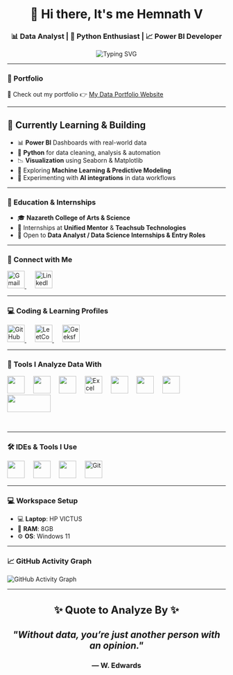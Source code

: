 <h1 align="center">👋 Hi there, It's me Hemnath V</h1>
<h3 align="center">📊 Data Analyst | 🐍 Python Enthusiast | 📈 Power BI Developer</h3>

<p align="center">
  <img src="https://readme-typing-svg.demolab.com?font=Fira+Code&weight=600&size=24&pause=1000&color=00FF00&center=true&vCenter=true&width=600&height=50&lines=Transforming+Data+into+Insights.;Building+Dashboards+%26+Reports.;Always+Learning+%26+Analyzing!" alt="Typing SVG" />
</p>

---

### 🔭 Portfolio  
🚀 Check out my portfolio 👉 [My Data Portfolio Website](https://hemfolio.netlify.app/)

---

## 🌱 Currently Learning & Building  
- 📊 **Power BI** Dashboards with real-world data  
- 🐍 **Python** for data cleaning, analysis & automation  
- 📉 **Visualization** using Seaborn & Matplotlib  
- 🧠 Exploring **Machine Learning & Predictive Modeling**  
- 🤖 Experimenting with **AI integrations** in data workflows  

---

### 🏫 Education & Internships  
- 🎓 **Nazareth College of Arts & Science**  
- 💼 Internships at **Unified Mentor** & **Teachsub Technologies**  
- 🚪 Open to **Data Analyst / Data Science Internships & Entry Roles**  

---

### 🤝 Connect with Me

<p align="left">
  <a href="mailto:hemnathvrx@gmail.com">
    <img src="https://img.icons8.com/fluency/48/gmail-new.png" width="40" height="40" alt="Gmail"/>
  </a>    
  <a href="https://www.linkedin.com/in/hemnathv-data-analyst-junior-scientist-coimbatore-fresher-sql-powerbi/" target="_blank">
    <img src="https://img.icons8.com/fluency/48/linkedin.png" width="40" height="40" alt="LinkedIn"/>
  </a>
</p>

---

### 💻 Coding & Learning Profiles

<p align="left">
  <a href="https://github.com/Hemnath-V" target="_blank">
    <img src="https://img.icons8.com/ios-filled/50/000000/github.png" width="40" height="40" alt="GitHub"/>
  </a>    
  <a href="https://leetcode.com/u/Hemnath-V/" target="_blank">
    <img src="https://upload.wikimedia.org/wikipedia/commons/1/19/LeetCode_logo_black.png" width="40" height="40" alt="LeetCode"/>
  </a>    
  <a href="https://www.geeksforgeeks.org/user/hemnath_v/?ref=header_profile" target="_blank">
    <img src="https://upload.wikimedia.org/wikipedia/commons/4/43/GeeksforGeeks.svg" width="40" height="40" alt="GeeksforGeeks"/>
  </a>
</p>

---

### 🧠 Tools I Analyze Data With

<p align="left">
  <img src="https://cdn.jsdelivr.net/gh/devicons/devicon/icons/python/python-original.svg" width="40" height="40"/> &nbsp;&nbsp;&nbsp;
  <img src="https://img.icons8.com/color/48/power-bi.png" width="40" height="40"/> &nbsp;&nbsp;&nbsp;
  <img src="https://cdn.jsdelivr.net/gh/devicons/devicon/icons/mysql/mysql-original.svg" width="40" height="40"/> &nbsp;&nbsp;&nbsp;
  <img src="https://img.icons8.com/color/48/000000/microsoft-excel-2019.png" width="40" height="40" alt="Excel"/> &nbsp;&nbsp;&nbsp;
  <img src="https://cdn.jsdelivr.net/gh/devicons/devicon/icons/pandas/pandas-original.svg" width="40" height="40"/> &nbsp;&nbsp;&nbsp;
  <img src="https://cdn.jsdelivr.net/gh/devicons/devicon/icons/numpy/numpy-original.svg" width="40" height="40"/> &nbsp;&nbsp;&nbsp;
  <img src="https://cdn.jsdelivr.net/gh/devicons/devicon/icons/matplotlib/matplotlib-original.svg" width="40" height="40"/> &nbsp;&nbsp;&nbsp;
  <img src="https://seaborn.pydata.org/_static/logo-wide-lightbg.svg" width="100" height="40"/> 


 
</p>

---

### 🛠️ IDEs & Tools I Use

<p align="left">
  <img src="https://cdn.jsdelivr.net/gh/devicons/devicon/icons/vscode/vscode-original.svg" width="40" height="40"/> &nbsp;&nbsp;&nbsp;
  <img src="https://cdn.jsdelivr.net/gh/devicons/devicon/icons/jupyter/jupyter-original.svg" width="40" height="40"/> &nbsp;&nbsp;&nbsp;
  <img src="https://img.icons8.com/color/48/000000/google-colab.png" width="40" height="40"/> &nbsp;&nbsp;&nbsp;
  <img src="https://cdn.jsdelivr.net/gh/devicons/devicon/icons/git/git-original.svg" width="40" height="40" alt="Git"/>
</p>

---

### 💻 Workspace Setup  

- 💻 **Laptop**: HP VICTUS  
- 🧠 **RAM**: 8GB  
- ⚙️ **OS**: Windows 11  

---

### 📈 GitHub Activity Graph

<picture>
  <source srcset="https://github-readme-activity-graph.vercel.app/graph?username=Hemnath-V&theme=github-compact&color=ffffff&line=ffffff&point=ffffff&bg_color=000000&hide_border=true" media="(prefers-color-scheme: dark)">
  <img src="https://github-readme-activity-graph.vercel.app/graph?username=Hemnath-V&theme=github-compact&color=000000&line=000000&point=000000&bg_color=ffffff&hide_border=true" alt="GitHub Activity Graph">
</picture>

---

<h3 align="center" style="font-size: 1.5rem">✨ <strong>Quote to Analyze By</strong> ✨</h3>

<h2 align="center"><em>"Without data, you’re just another person with an opinion."</em></h2>
<h3 align="center">— W. Edwards</h3>
